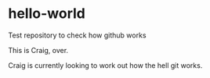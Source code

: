 # hello-world
Test repository to check how github works

This is Craig, over.

Craig is currently looking to work out how the hell git works.
